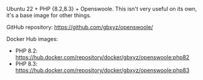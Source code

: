 Ubuntu 22 + PHP {8.2,8.3} + Openswoole. This isn't very useful on its own, it's a base image for other things.

GitHub repository: https://github.com/gbxyz/openswoole/

Docker Hub images:

* PHP 8.2: https://hub.docker.com/repository/docker/gbxyz/openswoole:php82
* PHP 8.3: https://hub.docker.com/repository/docker/gbxyz/openswoole:php83
